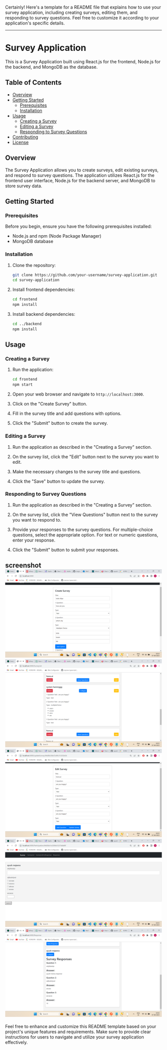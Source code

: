 Certainly! Here's a template for a README file that explains how to use your survey application, including creating surveys, editing them, and responding to survey questions. Feel free to customize it according to your application's specific details.

---

# Survey Application

This is a Survey Application built using React.js for the frontend, Node.js for the backend, and MongoDB as the database.

## Table of Contents

- [Overview](#overview)
- [Getting Started](#getting-started)
  - [Prerequisites](#prerequisites)
  - [Installation](#installation)
- [Usage](#usage)
  - [Creating a Survey](#creating-a-survey)
  - [Editing a Survey](#editing-a-survey)
  - [Responding to Survey Questions](#responding-to-survey-questions)
- [Contributing](#contributing)
- [License](#license)

## Overview

The Survey Application allows you to create surveys, edit existing surveys, and respond to survey questions. The application utilizes React.js for the frontend user interface, Node.js for the backend server, and MongoDB to store survey data.

## Getting Started

### Prerequisites

Before you begin, ensure you have the following prerequisites installed:

- Node.js and npm (Node Package Manager)
- MongoDB database

### Installation

1. Clone the repository:

   ```sh
   git clone https://github.com/your-username/survey-application.git
   cd survey-application
   ```

2. Install frontend dependencies:

   ```sh
   cd frontend
   npm install
   ```

3. Install backend dependencies:

   ```sh
   cd ../backend
   npm install
   ```

## Usage

### Creating a Survey

1. Run the application:

   ```sh
   cd frontend
   npm start
   ```

2. Open your web browser and navigate to `http://localhost:3000`.

3. Click on the "Create Survey" button.

4. Fill in the survey title and add questions with options.

5. Click the "Submit" button to create the survey.

### Editing a Survey

1. Run the application as described in the "Creating a Survey" section.

2. On the survey list, click the "Edit" button next to the survey you want to edit.

3. Make the necessary changes to the survey title and questions.

4. Click the "Save" button to update the survey.

### Responding to Survey Questions

1. Run the application as described in the "Creating a Survey" section.

2. On the survey list, click the "View Questions" button next to the survey you want to respond to.

3. Provide your responses to the survey questions. For multiple-choice questions, select the appropriate option. For text or numeric questions, enter your response.

4. Click the "Submit" button to submit your responses.

screenshot
![Alt text](image.png)
![Alt text](image-1.png)
![Alt text](image-2.png)
![Alt text](image-3.png)
![Alt text](image-4.png)
---

Feel free to enhance and customize this README template based on your project's unique features and requirements. Make sure to provide clear instructions for users to navigate and utilize your survey application effectively.